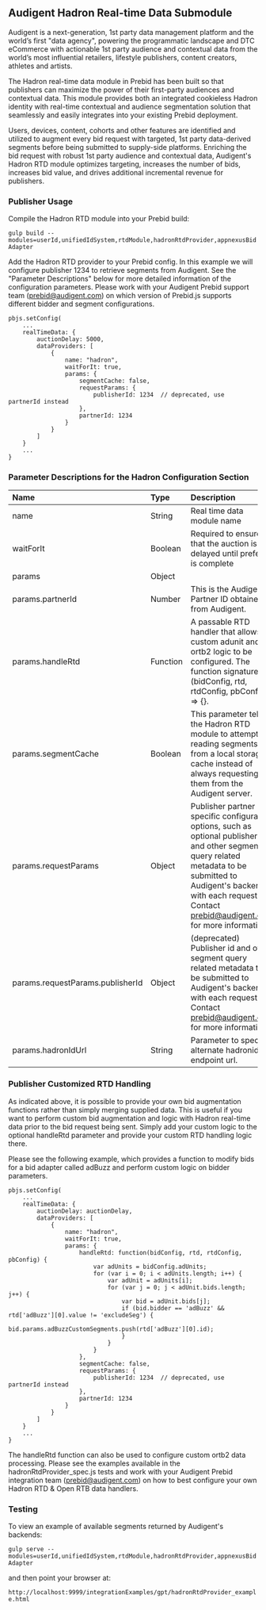 ## Audigent Hadron Real-time Data Submodule

Audigent is a next-generation, 1st party data management platform and the
world’s first "data agency", powering the programmatic landscape and DTC
eCommerce with actionable 1st party audience and contextual data from the
world’s most influential retailers, lifestyle publishers, content creators,
athletes and artists.

The Hadron real-time data module in Prebid has been built so that publishers
can maximize the power of their first-party audiences and contextual data.
This module provides both an integrated cookieless Hadron identity with real-time
contextual and audience segmentation solution that seamlessly and easily
integrates into your existing Prebid deployment.

Users, devices, content, cohorts and other features are identified and utilized
to augment every bid request with targeted, 1st party data-derived segments
before being submitted to supply-side platforms. Enriching the bid request with
robust 1st party audience and contextual data, Audigent's Hadron RTD module
optimizes targeting, increases the number of bids, increases bid value,
and drives additional incremental revenue for publishers.

### Publisher Usage

Compile the Hadron RTD module into your Prebid build:

`gulp build --modules=userId,unifiedIdSystem,rtdModule,hadronRtdProvider,appnexusBidAdapter`

Add the Hadron RTD provider to your Prebid config. In this example we will configure
publisher 1234 to retrieve segments from Audigent. See the
"Parameter Descriptions" below for more detailed information of the
configuration parameters. Please work with your Audigent Prebid support team
(prebid@audigent.com) on which version of Prebid.js supports different bidder
and segment configurations.

```
pbjs.setConfig(
    ...
    realTimeData: {
        auctionDelay: 5000,
        dataProviders: [
            {
                name: "hadron",
                waitForIt: true,
                params: {
                    segmentCache: false,
                    requestParams: {
                        publisherId: 1234  // deprecated, use partnerId instead
                    },
                    partnerId: 1234
                }
            }
        ]
    }
    ...
}
```

### Parameter Descriptions for the Hadron Configuration Section

| Name                             | Type     | Description                                                                                                                                                                                                                          | Notes                        |
|:---------------------------------|:---------|:-------------------------------------------------------------------------------------------------------------------------------------------------------------------------------------------------------------------------------------|:-----------------------------|
| name                             | String   | Real time data module name                                                                                                                                                                                                           | Always 'hadron'              |
| waitForIt                        | Boolean  | Required to ensure that the auction is delayed until prefetch is complete                                                                                                                                                            | Optional. Defaults to false  |
| params                           | Object   |                                                                                                                                                                                                                                      |                              |
| params.partnerId                 | Number   | This is the Audigent Partner ID obtained from Audigent.                                                                                                                                                                              | `1234`                       |
| params.handleRtd                 | Function | A passable RTD handler that allows custom adunit and ortb2 logic to be configured. The function signature is (bidConfig, rtd, rtdConfig, pbConfig) => {}.                                                                            | Optional                     |
| params.segmentCache              | Boolean  | This parameter tells the Hadron RTD module to attempt reading segments from a local storage cache instead of always requesting them from the Audigent server.                                                                        | Optional. Defaults to false. |
| params.requestParams             | Object   | Publisher partner specific configuration options, such as optional publisher id and other segment query related metadata to be submitted to Audigent's backend with each request.  Contact prebid@audigent.com for more information. | Optional                     |
| params.requestParams.publisherId | Object   | (deprecated) Publisher id and other segment query related metadata to be submitted to Audigent's backend with each request.  Contact prebid@audigent.com for more information.                                                       | Optional                     |
| params.hadronIdUrl               | String   | Parameter to specify alternate hadronid endpoint url.                                                                                                                                                                                | Optional                     |

### Publisher Customized RTD Handling
As indicated above, it is possible to provide your own bid augmentation
functions rather than simply merging supplied data.  This is useful if you
want to perform custom bid augmentation and logic with Hadron real-time data
prior to the bid request being sent. Simply add your custom logic to the
optional handleRtd parameter and provide your custom RTD handling logic there.

Please see the following example, which provides a function to modify bids for
a bid adapter called adBuzz and perform custom logic on bidder parameters.

```
pbjs.setConfig(
    ...
    realTimeData: {
        auctionDelay: auctionDelay,
        dataProviders: [
            {
                name: "hadron",
                waitForIt: true,
                params: {
                    handleRtd: function(bidConfig, rtd, rtdConfig, pbConfig) {
                        var adUnits = bidConfig.adUnits;
                        for (var i = 0; i < adUnits.length; i++) {
                            var adUnit = adUnits[i];
                            for (var j = 0; j < adUnit.bids.length; j++) {
                                var bid = adUnit.bids[j];
                                if (bid.bidder == 'adBuzz' && rtd['adBuzz'][0].value != 'excludeSeg') {
                                    bid.params.adBuzzCustomSegments.push(rtd['adBuzz'][0].id);
                                }
                            }
                        }
                    },
                    segmentCache: false,
                    requestParams: {
                        publisherId: 1234  // deprecated, use partnerId instead
                    },
                    partnerId: 1234
                }
            }
        ]
    }
    ...
}
```

The handleRtd function can also be used to configure custom ortb2 data
processing. Please see the examples available in the hadronRtdProvider_spec.js
tests and work with your Audigent Prebid integration team (prebid@audigent.com)
on how to best configure your own Hadron RTD & Open RTB data handlers.

### Testing

To view an example of available segments returned by Audigent's backends:

`gulp serve --modules=userId,unifiedIdSystem,rtdModule,hadronRtdProvider,appnexusBidAdapter`

and then point your browser at:

`http://localhost:9999/integrationExamples/gpt/hadronRtdProvider_example.html`
